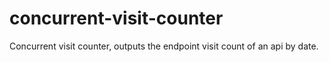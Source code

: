 # concurrent-visit-counter

Concurrent visit counter, outputs the endpoint visit count of an api by date.
